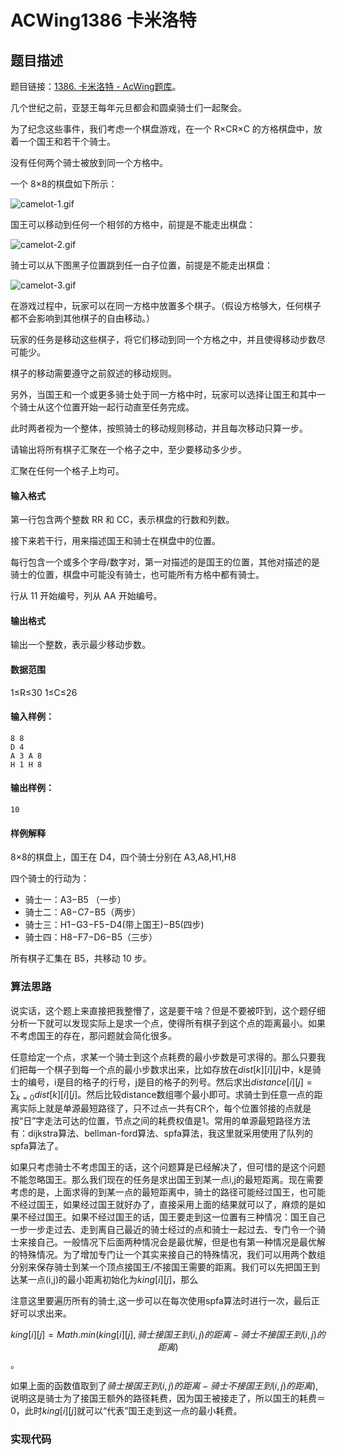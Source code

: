 # ACWing1386 卡米洛特

## 题目描述

题目链接：[1386. 卡米洛特 - AcWing题库](https://www.acwing.com/problem/content/1388/)。

几个世纪之前，亚瑟王每年元旦都会和圆桌骑士们一起聚会。

为了纪念这些事件，我们考虑一个棋盘游戏，在一个 R×CR×C 的方格棋盘中，放着一个国王和若干个骑士。

没有任何两个骑士被放到同一个方格中。

一个 8×8的棋盘如下所示：

![camelot-1.gif](https://cdn.acwing.com/media/article/image/2020/02/27/19_d55e4b4a59-camelot-1.gif)

国王可以移动到任何一个相邻的方格中，前提是不能走出棋盘：

![camelot-2.gif](https://cdn.acwing.com/media/article/image/2020/02/27/19_0a7e528e59-camelot-2.gif)

骑士可以从下图黑子位置跳到任一白子位置，前提是不能走出棋盘：

![camelot-3.gif](https://cdn.acwing.com/media/article/image/2020/02/27/19_4430475859-camelot-3.gif)

在游戏过程中，玩家可以在同一方格中放置多个棋子。（假设方格够大，任何棋子都不会影响到其他棋子的自由移动。）

玩家的任务是移动这些棋子，将它们移动到同一个方格之中，并且使得移动步数尽可能少。

棋子的移动需要遵守之前叙述的移动规则。

另外，当国王和一个或更多骑士处于同一方格中时，玩家可以选择让国王和其中一个骑士从这个位置开始一起行动直至任务完成。

此时两者视为一个整体，按照骑士的移动规则移动，并且每次移动只算一步。

请输出将所有棋子汇聚在一个格子之中，至少要移动多少步。

汇聚在任何一个格子上均可。

#### 输入格式

第一行包含两个整数 RR 和 CC，表示棋盘的行数和列数。

接下来若干行，用来描述国王和骑士在棋盘中的位置。

每行包含一个或多个字母/数字对，第一对描述的是国王的位置，其他对描述的是骑士的位置，棋盘中可能没有骑士，也可能所有方格中都有骑士。

行从 11 开始编号，列从 AA 开始编号。

#### 输出格式

输出一个整数，表示最少移动步数。

#### 数据范围

1≤R≤30
		1≤C≤26

#### 输入样例：

```
8 8
D 4
A 3 A 8
H 1 H 8
```

#### 输出样例：

```
10
```

#### 样例解释

8×8的棋盘上，国王在 D4，四个骑士分别在 A3,A8,H1,H8

四个骑士的行动为：

- 骑士一：A3−B5 （一步）
- 骑士二：A8−C7−B5（两步）
- 骑士三：H1−G3−F5−D4(带上国王)−B5(四步)
- 骑士四：H8−F7−D6−B5（三步）

所有棋子汇集在 B5，共移动 10 步。

### 算法思路

说实话，这个题上来直接把我整懵了，这是要干啥？但是不要被吓到，这个题仔细分析一下就可以发现实际上是求一个点，使得所有棋子到这个点的距离最小。如果不考虑国王的存在，那问题就会简化很多。

任意给定一个点，求某一个骑士到这个点耗费的最小步数是可求得的。那么只要我们把每一个棋子到每一个点的最小步数求出来，比如存放在$dist[k][i][j]$中，k是骑士的编号，i是目的格子的行号，j是目的格子的列号。然后求出$distance[i][j]={\sum_{k=0}{dist[k][i][j]}}$。然后比较distance数组哪个最小即可。求骑士到任意一点的距离实际上就是单源最短路径了，只不过点一共有CR个，每个位置邻接的点就是按“日”字走法可达的位置，节点之间的耗费权值是1。常用的单源最短路径方法有：dijkstra算法、bellman-ford算法、spfa算法，我这里就采用使用了队列的spfa算法了。

如果只考虑骑士不考虑国王的话，这个问题算是已经解决了，但可惜的是这个问题不能忽略国王。那么我们现在的任务是求出国王到某一点i,j的最短距离。现在需要考虑的是，上面求得的到某一点的最短距离中，骑士的路径可能经过国王，也可能不经过国王，如果经过国王就好办了，直接采用上面的结果就可以了，麻烦的是如果不经过国王。如果不经过国王的话，国王要走到这一位置有三种情况：国王自己一步一步走过去、走到离自己最近的骑士经过的点和骑士一起过去、专门令一个骑士来接自己。一般情况下后面两种情况会是最优解，但是也有第一种情况是最优解的特殊情况。为了增加专门让一个其实来接自己的特殊情况，我们可以用两个数组分别来保存骑士到某一个顶点接国王/不接国王需要的距离。我们可以先把国王到达某一点(i,j)的最小距离初始化为$king[i][j]$，那么

注意这里要遍历所有的骑士,这一步可以在每次使用spfa算法时进行一次，最后正好可以求出来。

$$king[i][j]=Math.min(king[i][j],骑士接国王到(i,j)的距离-骑士不接国王到(i,j)的距离)$$。



如果上面的函数值取到了$骑士接国王到(i,j)的距离-骑士不接国王到(i,j)的距离)$,说明这是骑士为了接国王额外的路径耗费，因为国王被接走了，所以国王的耗费＝0，此时$king[i][j]$就可以“代表”国王走到这一点的最小耗费。

### 实现代码

```java
```

